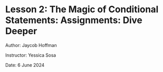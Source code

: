 # Lesson 2: The Magic of Conditional Statements: Assignments: Dive Deeper

Author: Jaycob Hoffman

Instructor: Yessica Sosa

Date: 6 June 2024